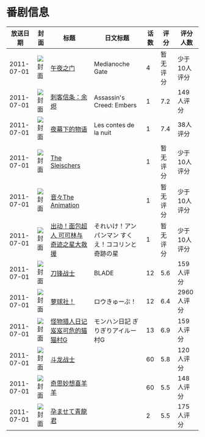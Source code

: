 # 番剧信息

|放送日期|封面|标题|日文标题|话数|评分|评分人数|
|---|---|---|---|---|---|---|
|2011-07-01|![封面](https://lain.bgm.tv/pic/cover/c/9c/e6/68959_5VRvA.jpg)|[午夜之门](https://bangumi.tv/subject/68959)|Medianoche Gate|4|暂无评分|少于10人评分|
|2011-07-01|![封面](https://lain.bgm.tv/pic/cover/c/86/6c/96668_cr11I.jpg)|[刺客信条：余烬](https://bangumi.tv/subject/96668)|Assassin's Creed: Embers|1|7.2|149人评分|
|2011-07-01|![封面](https://lain.bgm.tv/pic/cover/c/89/5b/49364_n8hN1.jpg)|[夜幕下的物语](https://bangumi.tv/subject/49364)|Les contes de la nuit|1|7.4|38人评分|
|2011-07-01|![封面](https://lain.bgm.tv/pic/cover/c/64/76/397704_A4nyH.jpg)|[The Sleischers](https://bangumi.tv/subject/397704)||1|暂无评分|少于10人评分|
|2011-07-01|![封面](https://lain.bgm.tv/pic/cover/c/28/ca/113003_6FFU8.jpg)|[音々The Animation](https://bangumi.tv/subject/113003)||1|暂无评分|少于10人评分|
|2011-07-01|![封面](https://lain.bgm.tv/pic/cover/c/16/4f/14222_IEloo.jpg)|[出动！面包超人 可可林与奇迹之星大救援](https://bangumi.tv/subject/14222)|それいけ！アンパンマン すくえ！ココリンと奇跡の星|1|暂无评分|少于10人评分|
|2011-07-01|![封面](https://lain.bgm.tv/pic/cover/c/1a/a4/10601_LKz8I.jpg)|[刀锋战士](https://bangumi.tv/subject/10601)|BLADE|12|5.6|159人评分|
|2011-07-01|![封面](https://lain.bgm.tv/pic/cover/c/57/f6/13485_j5Sd9.jpg)|[萝球社！](https://bangumi.tv/subject/13485)|ロウきゅーぶ！|12|6.4|2960人评分|
|2011-07-01|![封面](https://lain.bgm.tv/pic/cover/c/80/f0/18578_SgG9g.jpg)|[怪物猎人日记 岌岌可危的猫猫村G](https://bangumi.tv/subject/18578)|モンハン日記 ぎりぎりアイルー村G|13|6.9|159人评分|
|2011-07-01|![封面](https://lain.bgm.tv/pic/cover/c/c0/f3/23383_ChDer.jpg)|[斗龙战士](https://bangumi.tv/subject/23383)||60|5.8|120人评分|
|2011-07-01|![封面](https://lain.bgm.tv/pic/cover/c/c7/20/37163_QVdIg.jpg)|[奇思妙想喜羊羊](https://bangumi.tv/subject/37163)||60|5.5|148人评分|
|2011-07-01|![封面](https://bangumi.tv/img/no_icon_subject.png)|[孕ませて青龍君](https://bangumi.tv/subject/62426)||2|5.5|175人评分|
